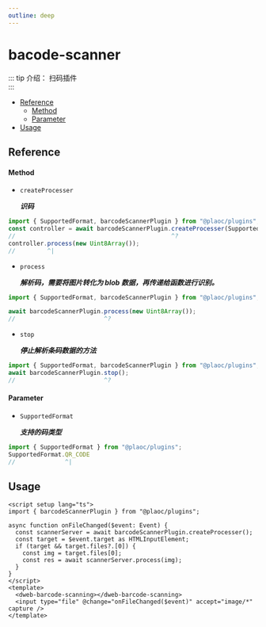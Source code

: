```yaml
---
outline: deep
---
```


# bacode-scanner

<Badges name="@plaoc/plugins" />

::: tip 介绍：
扫码插件  
:::

- [Reference](#reference)
  - [Method](#method)
  - [Parameter](#parameter)
- [Usage](#usage)

## Reference

#### Method

- `createProcesser`
  
  **_识码_**

```ts twoslash
import { SupportedFormat, barcodeScannerPlugin } from "@plaoc/plugins";
const controller = await barcodeScannerPlugin.createProcesser(SupportedFormat.QR_CODE);
//                                            ^?
controller.process(new Uint8Array());
//         ^|
```

- `process`

  **_解析码，需要将图片转化为 blob 数据，再传递给函数进行识别。_**

```ts twoslash
import { SupportedFormat, barcodeScannerPlugin } from "@plaoc/plugins";

await barcodeScannerPlugin.process(new Uint8Array());
//                         ^?
```

- `stop`

  **_停止解析条码数据的方法_**

```ts twoslash
import { SupportedFormat, barcodeScannerPlugin } from "@plaoc/plugins";
await barcodeScannerPlugin.stop();
//                         ^?
```

#### Parameter
- `SupportedFormat`

  **_支持的码类型_**

```ts twoslash
import { SupportedFormat } from "@plaoc/plugins";
SupportedFormat.QR_CODE
//              ^|
```

## Usage

```vue {5,9}
<script setup lang="ts">
import { barcodeScannerPlugin } from "@plaoc/plugins";

async function onFileChanged($event: Event) {
  const scannerServer = await barcodeScannerPlugin.createProcesser();
  const target = $event.target as HTMLInputElement;
  if (target && target.files?.[0]) {
    const img = target.files[0];
    const res = await scannerServer.process(img);
  }
}
</script>
<template>
  <dweb-barcode-scanning></dweb-barcode-scanning>
  <input type="file" @change="onFileChanged($event)" accept="image/*" capture />
</template>
```
